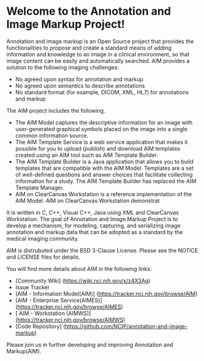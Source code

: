  Welcome to the Annotation and Image Markup Project!
===================================================
Annotation and image markup  is an Open Source project that provides the functionalities to propose and create a standard means of adding information and knowledge to an image in a clinical environment, so that image content can be easily and automatically searched. 
AIM provides a solution to the following imaging challenges:
  * No agreed upon syntax for annotation and markup
  * No agreed upon semantics to describe annotations
  * No standard format (for example, DICOM, XML, HL7) for annotations and markup

The AIM project includes the following.
   * The AIM Model captures the descriptive information for an image with user-generated graphical symbols placed on the image into a single common information source.
   * The AIM Template Service is a web service application that makes it possible for you to upload (publish) and download AIM templates created using an AIM tool such as AIM Template Builder.
   * The AIM Template Builder is a Java application that allows you to build templates that are compatible with the AIM Model. Templates are a set of well-defined questions and answer choices that facilitate collecting information for a study. The AIM Template Builder has replaced the AIM Template Manager.
   * AIM on ClearCanvas Workstation is a reference implementation of the AIM Model. AIM on ClearCanvas Workstation demonstrat

It is written in C, C++, Visual C++, Java using XML and ClearCanvas Workstation.
The goal of Annotation and Image Markup Project is to develop a mechanism, for modeling, capturing, and serializing image annotation and markup data that can be adopted as a standard by the medical imaging community. 
  
AIM is distrubuted under the BSD 3-Clause License.
Please see the NOTICE and LICENSE files for details.

You will find more details about AIM in the following links:
  * [Community Wiki] (https://wiki.nci.nih.gov/x/z4X3Ag)
  * Issue Tracker 
   * [AIM - Information Model(AIM)] (https://tracker.nci.nih.gov/browse/AIM)
   * [AIM - Enterprise Service(AIMES)] (https://tracker.nci.nih.gov/browse/AIMES)
   * [ AIM - Workstation (AIMWS)] (https://tracker.nci.nih.gov/browse/AIMWS)
  * [Code Repository] (https://github.com/NCIP/annotation-and-image-markup)

Please join us in further developing and improving Annotation and Markup(AIM).

